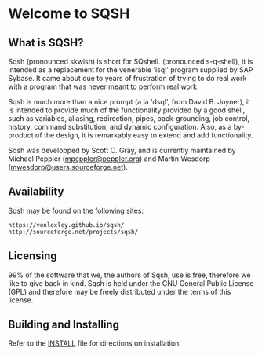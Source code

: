 Welcome to SQSH
===============

What is SQSH?
-------------

Sqsh (pronounced skwish) is short for SQshelL (pronounced s-q-shell),
it is intended as a replacement for the venerable 'isql' program supplied
by SAP Sybase.  It came about due to years of frustration of trying to do
real work with a program that was never meant to perform real work.

Sqsh is much more than a nice prompt (a la 'dsql', from David B. Joyner),
it is intended to provide much of the functionality provided by a good
shell, such as variables, aliasing, redirection, pipes, back-grounding,
job control, history, command substitution, and dynamic configuration.
Also, as a by-product of the design, it is remarkably easy to extend
and add functionality.

Sqsh was developped by Scott C. Gray, and is currently maintained by
Michael Peppler (mpeppler@peppler.org) and Martin Wesdorp
(mwesdorp@users.sourceforge.net).

Availability
------------

Sqsh may be found on the following sites:

    https://vonloxley.github.io/sqsh/
    http://sourceforge.net/projects/sqsh/

Licensing
---------

99% of the software that we, the authors of Sqsh, use is free,
therefore we like to give back in kind. Sqsh is held under the
GNU General Public License (GPL) and therefore may be freely
distributed under the terms of this license.

Building and Installing
-----------------------

Refer to the [INSTALL](INSTALL.md) file for directions on installation.

